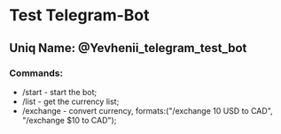 # Test Telegram-Bot
## Uniq Name: @Yevhenii_telegram_test_bot
### Commands:
* /start - start the bot;
* /list - get the currency list;
* /exchange - convert currency, formats:("/exchange 10 USD to CAD", "/exchange $10 to CAD");

